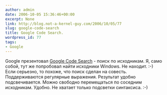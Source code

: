 ```yaml
---
author: admin
date: 2006-10-05 15:36:46+00:00
excerpt: None
link: http://blog.not-a-kernel-guy.com/2006/10/05/77
slug: google-code-search
title: Google Code Search.
wordpress_id: 77
tags:
- Google
---
```


Google презентовал [Google Code Search](http://google.com/codesearch) - поиск по исходникам. Я, само собой, тут же попробовал найти исходники Windows. Не находит. :-) Если серьезно, то похоже, что поиск сделан на совесть. Поддерживаются регулярные выражения. Результат удобно подсвечивается. Можно свободно перемещаться по соседним исходникам. Удобно. Не хватает только подсветки синтаксиса. :-)
